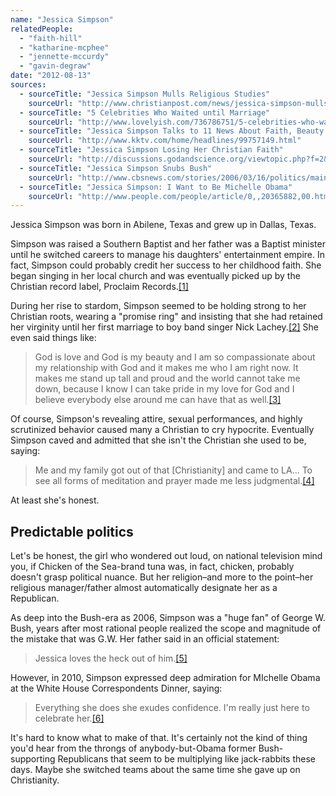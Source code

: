 ```yaml
---
name: "Jessica Simpson"
relatedPeople:
  - "faith-hill"
  - "katharine-mcphee"
  - "jennette-mccurdy"
  - "gavin-degraw"
date: "2012-08-13"
sources:
  - sourceTitle: "Jessica Simpson Mulls Religious Studies"
    sourceUrl: "http://www.christianpost.com/news/jessica-simpson-mulls-religious-studies-35765/"
  - sourceTitle: "5 Celebrities Who Waited until Marriage"
    sourceUrl: "http://www.lovelyish.com/736786751/5-celebrities-who-waited-until-marriage/"
  - sourceTitle: "Jessica Simpson Talks to 11 News About Faith, Beauty and Operation Smile"
    sourceUrl: "http://www.kktv.com/home/headlines/99757149.html"
  - sourceTitle: "Jessica Simpson Losing Her Christian Faith"
    sourceUrl: "http://discussions.godandscience.org/viewtopic.php?f=2&t=1186"
  - sourceTitle: "Jessica Simpson Snubs Bush"
    sourceUrl: "http://www.cbsnews.com/stories/2006/03/16/politics/main1409127.shtml"
  - sourceTitle: "Jessica Simpson: I Want to Be Michelle Obama"
    sourceUrl: "http://www.people.com/people/article/0,,20365882,00.html"
---
```


Jessica Simpson was born in Abilene, Texas and grew up in Dallas, Texas.

Simpson was raised a Southern Baptist and her father was a Baptist minister until he switched careers to manage his daughters' entertainment empire. In fact, Simpson could probably credit her success to her childhood faith. She began singing in her local church and was eventually picked up by the Christian record label, Proclaim Records.<a class="source-citation" href="#http://www.christianpost.com/news/jessica-simpson-mulls-religious-studies-35765/" title="Jessica Simpson Mulls Religious Studies">[1]</a>

During her rise to stardom, Simpson seemed to be holding strong to her Christian roots, wearing a "promise ring" and insisting that she had retained her virginity until her first marriage to boy band singer Nick Lachey.<a class="source-citation" href="#http://www.lovelyish.com/736786751/5-celebrities-who-waited-until-marriage/" title="5 Celebrities Who Waited until Marriage">[2]</a> She even said things like:

>God is love and God is my beauty and I am so compassionate about my relationship with God and it makes me who I am right now. It makes me stand up tall and proud and the world cannot take me down, because I know I can take pride in my love for God and I believe everybody else around me can have that as well.<a class="source-citation" href="#http://www.kktv.com/home/headlines/99757149.html" title="Jessica Simpson Talks to 11 News About Faith, Beauty and Operation Smile">[3]</a>

Of course, Simpson's revealing attire, sexual performances, and highly scrutinized behavior caused many a Christian to cry hypocrite. Eventually Simpson caved and admitted that she isn't the Christian she used to be, saying:

>Me and my family got out of that [Christianity] and came to LA… To see all forms of meditation and prayer made me less judgmental.<a class="source-citation" href="#http://discussions.godandscience.org/viewtopic.php?f=2&t=1186" title="Jessica Simpson Losing Her Christian Faith">[4]</a>

At least she's honest.


## Predictable politics

Let's be honest, the girl who wondered out loud, on national television mind you, if Chicken of the Sea-brand tuna was, in fact, chicken, probably doesn't grasp political nuance. But her religion–and more to the point–her religious manager/father almost automatically designate her as a Republican.

As deep into the Bush-era as 2006, Simpson was a "huge fan" of George W. Bush, years after most rational people realized the scope and magnitude of the mistake that was G.W. Her father said in an official statement:

>Jessica loves the heck out of him.<a class="source-citation" href="#http://www.cbsnews.com/stories/2006/03/16/politics/main1409127.shtml" title="Jessica Simpson Snubs Bush">[5]</a>

However, in 2010, Simpson expressed deep admiration for MIchelle Obama at the White House Correspondents Dinner, saying:

>Everything she does she exudes confidence. I'm really just here to celebrate her.<a class="source-citation" href="#http://www.people.com/people/article/0,,20365882,00.html" title="Jessica Simpson: I Want to Be Michelle Obama">[6]</a>

It's hard to know what to make of that. It's certainly not the kind of thing you'd hear from the throngs of anybody-but-Obama former Bush-supporting Republicans that seem to be multiplying like jack-rabbits these days. Maybe she switched teams about the same time she gave up on Christianity.